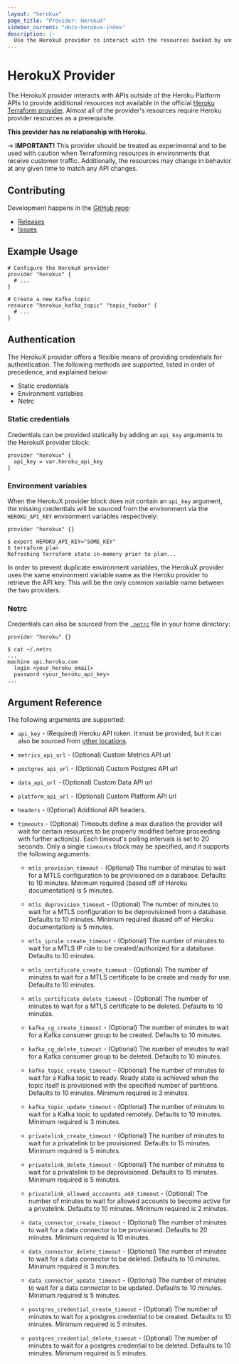 ```yaml
---
layout: "herokux"
page_title: "Provider: HerokuX"
sidebar_current: "docs-herokux-index"
description: |-
  Use the HerokuX provider to interact with the resources backed by undocumented Heroku APIs.
---
```


# HerokuX Provider

The HerokuX provider interacts with APIs outside of the Heroku Platform APIs to provide additional resources not available
in the official [Heroku Terraform provider](https://github.com/heroku/terraform-provider-heroku).
Almost all of the provider's resources require Heroku provider resources as a prerequisite.

**This provider has no relationship with Heroku.**

-> **IMPORTANT!**
This provider should be treated as experimental and to be used with caution when Terraforming resources in environments
that receive customer traffic. Additionally, the resources may change in behavior at any given time to match any API changes.

## Contributing

Development happens in the [GitHub repo](https://github.com/davidji99/terraform-provider-herokux):

* [Releases](https://github.com/davidji99/terraform-provider-herokux/releases)
* [Issues](https://github.com/davidji99/terraform-provider-herokux/issues)

## Example Usage

```hcl
# Configure the HerokuX provider
provider "herokux" {
  # ...
}

# Create a new Kafka topic
resource "herokux_kafka_topic" "topic_foobar" {
  # ...
}
```

## Authentication

The HerokuX provider offers a flexible means of providing credentials for authentication.
The following methods are supported, listed in order of precedence, and explained below:

- Static credentials
- Environment variables
- Netrc

### Static credentials

Credentials can be provided statically by adding an `api_key` arguments to the HerokuX provider block:

```hcl
provider "herokux" {
  api_key = var.heroku_api_key
}
```

### Environment variables

When the HerokuX provider block does not contain an `api_key` argument, the missing credentials will be sourced
from the environment via the `HEROKU_API_KEY` environment variables respectively:

```hcl
provider "herokux" {}
```

```shell
$ export HEROKU_API_KEY="SOME_KEY"
$ terraform plan
Refreshing Terraform state in-memory prior to plan...
```

In order to prevent duplicate environment variables, the HerokuX provider uses the same environment variable name
as the Heroku provider to retrieve the API key. This will be the only common variable name between the two providers.

### Netrc

Credentials can also be sourced from the [`.netrc`](https://ec.haxx.se/usingcurl-netrc.html)
file in your home directory:

```hcl
provider "heroku" {}
```

```shell
$ cat ~/.netrc
...
machine api.heroku.com
  login <your_heroku_email>
  password <your_heroku_api_key>
...
```

## Argument Reference

The following arguments are supported:

* `api_key` - (Required) Heroku API token. It must be provided, but it can also
  be sourced from [other locations](#Authentication).

* `metrics_api_url` - (Optional) Custom Metrics API url

* `postgres_api_url` - (Optional) Custom Postgres API url

* `data_api_url` - (Optional) Custom Data API url

* `platform_api_url` - (Optional) Custom Platform API url

* `headers` - (Optional) Additional API headers.

* `timeouts` - (Optional) Timeouts define a max duration the provider will wait for certain resources
to be properly modified before proceeding with further action(s). Each timeout's polling intervals is set to 20 seconds.
Only a single `timeouts` block may be specified, and it supports the following arguments:

  * `mtls_provision_timeout` - (Optional) The number of minutes to wait for a MTLS configuration
  to be provisioned on a database. Defaults to 10 minutes. Minimum required (based off of Heroku documentation) is 5 minutes.

  * `mtls_deprovision_timeout` - (Optional) The number of minutes to wait for a MTLS configuration
  to be deprovisioned from a database. Defaults to 10 minutes. Minimum required (based off of Heroku documentation) is 5 minutes.

  * `mtls_iprule_create_timeout` - (Optional) The number of minutes to wait for a MTLS IP rule
  to be created/authorized for a database. Defaults to 10 minutes.

  * `mtls_certificate_create_timeout` - (Optional) The number of minutes to wait for a MTLS certificate
  to be create and ready for use. Defaults to 10 minutes.

  * `mtls_certificate_delete_timeout` - (Optional) The number of minutes to wait for a MTLS certificate
  to be deleted. Defaults to 10 minutes.

  * `kafka_cg_create_timeout` - (Optional) The number of minutes to wait for a Kafka consumer group to be created.
  Defaults to 10 minutes.

  * `kafka_cg_delete_timeout` - (Optional) The number of minutes to wait for a Kafka consumer group to be deleted.
  Defaults to 10 minutes.

  * `kafka_topic_create_timeout` - (Optional) The number of minutes to wait for a Kafka topic to ready. Ready state
  is achieved when the topic itself is provisioned with the specified number of partitions.
  Defaults to 10 minutes. Minimum required is 3 minutes.

  * `kafka_topic_update_timeout` - (Optional) The number of minutes to wait for a Kafka topic to updated remotely.
  Defaults to 10 minutes. Minimum required is 3 minutes.

  * `privatelink_create_timeout` - (Optional) The number of minutes to wait for a privatelink to be provisioned.
  Defaults to 15 minutes. Minimum required is 5 minutes.

  * `privatelink_delete_timeout` - (Optional) The number of minutes to wait for a privatelink to be deprovisioned.
  Defaults to 15 minutes. Minimum required is 5 minutes.

  * `privatelink_allowed_acccounts_add_timeout` - (Optional) The number of minutes to wait for allowed accounts
  to become active for a privatelink. Defaults to 10 minutes. Minimum required is 2 minutes.

  * `data_connector_create_timeout` - (Optional) The number of minutes to wait for a data connector to be provisioned.
  Defaults to 20 minutes. Minimum required is 10 minutes.

  * `data_connector_delete_timeout` - (Optional) The number of minutes to wait for a data connector to be deleted.
  Defaults to 10 minutes. Minimum required is 3 minutes.

  * `data_connector_update_timeout` - (Optional) The number of minutes to wait for a data connector to be updated.
  Defaults to 10 minutes. Minimum required is 5 minutes.

  * `postgres_credential_create_timeout` - (Optional) The number of minutes to wait for a postgres credential to be created.
  Defaults to 10 minutes. Minimum required is 5 minutes.

  * `postgres_credential_delete_timeout` - (Optional) The number of minutes to wait for a postgres credential to be deleted.
  Defaults to 10 minutes. Minimum required is 5 minutes.
